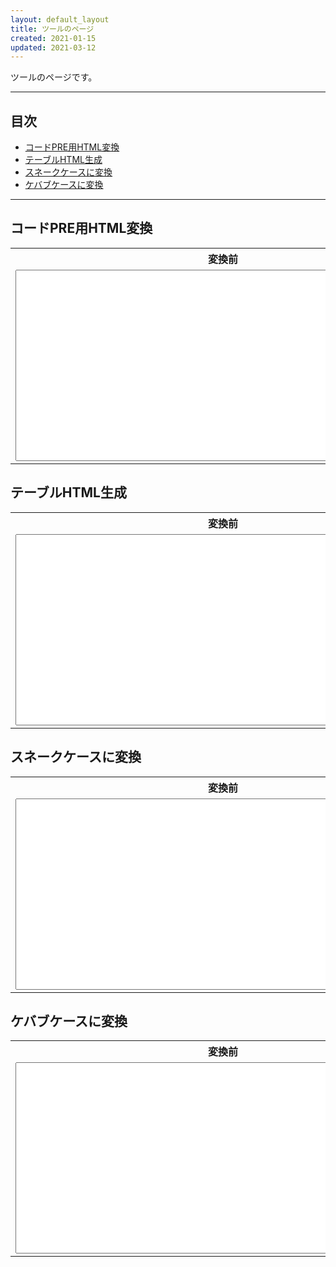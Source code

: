 ```yaml
---
layout: default_layout
title: ツールのページ
created: 2021-01-15
updated: 2021-03-12
---
```

ツールのページです。

- - -
## <a name="index">目次</a>

- [コードPRE用HTML変換](#code-box)
- [テーブルHTML生成](#table-html)
- [スネークケースに変換](#snake-case)
- [ケバブケースに変換](#kebab-case)

- - -

## <a name="code-box">コードPRE用HTML変換</a>

<table>
    <tr>
        <th>変換前</th>
        <th></th>
        <th>変換後</th>
    </tr>
    <tr>
        <td>
            <textarea id="CodeBoxConvertBefore" rows="20" cols="80"></textarea>
        </td>
        <td>
            <table style="border: 0px;">
                <tr><td style="border: 0px;"><input type="button" id="CodeBoxConvertBtn" value="変換 -&gt;"></td></tr>
                <tr><td style="border: 0px;"><input type="button" id="CodeBoxClearBtn" value="クリア"></td></tr>
            </table>
        </td>
        <td>
            <textarea id="CodeBoxConvertAfter" rows="20" cols="80"></textarea>
        </td>
    </tr>
</table>

## <a name="table-html">テーブルHTML生成</a>

<table>
    <tr>
        <th>変換前</th>
        <th></th>
        <th>変換後</th>
    </tr>
    <tr>
        <td>
            <textarea id="TableHtmlConvertBefore" rows="20" cols="80"></textarea>
        </td>
        <td>
            <table style="border: 0px;">
                <tr><td style="border: 0px;"><input type="button" id="TableHtmlConvertBtn" value="変換 -&gt;"></td></tr>
                <tr><td style="border: 0px;"><input type="button" id="TableHtmlClearBtn" value="クリア"></td></tr>
            </table>
        </td>
        <td>
            <textarea id="TableHtmlConvertAfter" rows="20" cols="80"></textarea>
        </td>
    </tr>
</table>


## <a name="snake-case">スネークケースに変換</a>

<table>
    <tr>
        <th>変換前</th>
        <th></th>
        <th>変換後</th>
    </tr>
    <tr>
        <td>
            <textarea id="SnakeCaseConvertBefore" rows="20" cols="80"></textarea>
        </td>
        <td>
            <table style="border: 0px;">
                <tr><td style="border: 0px;"><input type="button" id="SnakeCaseConvertBtn" value="変換 -&gt;"></td></tr>
                <tr><td style="border: 0px;"><input type="button" id="SnakeCaseClearBtn" value="クリア"></td></tr>
            </table>
        </td>
        <td>
            <textarea id="SnakeCaseConvertAfter" rows="20" cols="80"></textarea>
        </td>
    </tr>
</table>

## <a name="kebab-case">ケバブケースに変換</a>

<table>
    <tr>
        <th>変換前</th>
        <th></th>
        <th>変換後</th>
    </tr>
    <tr>
        <td>
            <textarea id="KebabCaseConvertBefore" rows="20" cols="80"></textarea>
        </td>
        <td>
            <table style="border: 0px;">
                <tr><td style="border: 0px;"><input type="button" id="KebabCaseConvertBtn" value="変換 -&gt;"></td></tr>
                <tr><td style="border: 0px;"><input type="button" id="KebabCaseClearBtn" value="クリア"></td></tr>
            </table>
        </td>
        <td>
            <textarea id="KebabCaseConvertAfter" rows="20" cols="80"></textarea>
        </td>
    </tr>
</table>

<script>
document.getElementById('CodeBoxConvertBtn').addEventListener('click', () => {
    let before = document.getElementById('CodeBoxConvertBefore');
    let after = document.getElementById('CodeBoxConvertAfter');
    after.value = before.value.replace(/&/g, '&amp;')
                              .replace(/\</g, '&lt;')
                              .replace(/\>/g, '&gt;');
}, false);

document.getElementById('CodeBoxClearBtn').addEventListener('click', () => {
    let after = document.getElementById('CodeBoxConvertAfter');
    after.value = '';
}, false);


document.getElementById('TableHtmlConvertBtn').addEventListener('click', () => {
    let before = document.getElementById('TableHtmlConvertBefore');
    let after = document.getElementById('TableHtmlConvertAfter');
    let lines = before.value.split(/\r?\n/);
    after.value = '';
    after.value += '<table>\n';
    for (let i = 0; i < lines.length; i++) {
        after.value += '\t<tr>\n';
        let columns = lines[i].split(/\t/);
        columns.forEach(col => {
            if (i == 0) {
                after.value += '\t\t<th>' + col + '</th>\n';
            } else {
                after.value += '\t\t<td>' + col + '</td>\n';
            }
        });
        after.value += '\t</tr>\n';
    }
    after.value += '</table>';
}, false);

document.getElementById('TableHtmlClearBtn').addEventListener('click', () => {
    let after = document.getElementById('TableHtmlConvertAfter');
    after.value = ''
}, false);

document.getElementById('SnakeCaseConvertBtn').addEventListener('click', () => {
    let before = document.getElementById('SnakeCaseConvertBefore');
    let after = document.getElementById('SnakeCaseConvertAfter');
    let lines = before.value.split(/\r?\n/);
    after.value = '';
    for (let i = 0; i < lines.length; i++) {
        after.value += lines[i].toLowerCase().replace(/\s/g, '_');
        after.value += '\n';
    }
}, false);

document.getElementById('SnakeCaseClearBtn').addEventListener('click', () => {
    let after = document.getElementById('SnakeCaseConvertAfter');
    after.value = '';
}, false);

document.getElementById('KebabCaseConvertBtn').addEventListener('click', () => {
    let before = document.getElementById('KebabCaseConvertBefore');
    let after = document.getElementById('KebabCaseConvertAfter');
    let lines = before.value.split(/\r?\n/);
    after.value = '';
    for (let i = 0; i < lines.length; i++) {
        after.value += lines[i].toLowerCase().replace(/\s/g, '-');
        after.value += '\n';
    }
}, false);

document.getElementById('KebabCaseClearBtn').addEventListener('click', () => {
    let after = document.getElementById('KebabCaseConvertAfter');
    after.value = '';
}, false);

</script>
